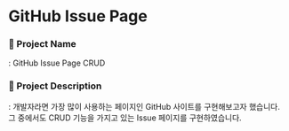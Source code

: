 # GitHub Issue Page

### 💬 Project Name

: GitHub Issue Page CRUD

### 💬 Project Description

: 개발자라면 가장 많이 사용하는 페이지인 GitHub 사이트를 구현해보고자 했습니다. 그 중에서도 CRUD 기능을 가지고 있는 Issue 페이지를 구현하였습니다.
